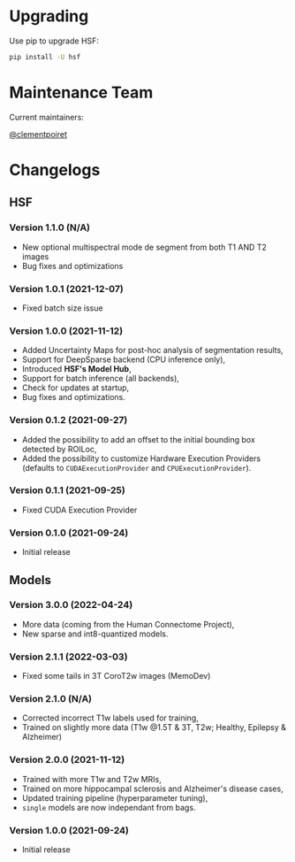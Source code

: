 # Upgrading

Use pip to upgrade HSF:

```sh
pip install -U hsf
```

# Maintenance Team

Current maintainers:

[@clementpoiret](https://github.com/clementpoiret)

# Changelogs

## HSF

### Version 1.1.0 (N/A)

* New optional multispectral mode de segment from both T1 AND T2 images
* Bug fixes and optimizations

### Version 1.0.1 (2021-12-07)

* Fixed batch size issue

### Version 1.0.0 (2021-11-12)

* Added Uncertainty Maps for post-hoc analysis of segmentation results,
* Support for DeepSparse backend (CPU inference only),
* Introduced **HSF's Model Hub**,
* Support for batch inference (all backends),
* Check for updates at startup,
* Bug fixes and optimizations.

### Version 0.1.2 (2021-09-27)

* Added the possibility to add an offset to the initial bounding box detected by ROILoc,
* Added the possibility to customize Hardware Execution Providers (defaults to `CUDAExecutionProvider` and `CPUExecutionProvider`).

### Version 0.1.1 (2021-09-25)

* Fixed CUDA Execution Provider

### Version 0.1.0 (2021-09-24)

* Initial release

## Models

### Version 3.0.0 (2022-04-24)

* More data (coming from the Human Connectome Project),
* New sparse and int8-quantized models.

### Version 2.1.1 (2022-03-03)

* Fixed some tails in 3T CoroT2w images (MemoDev)

### Version 2.1.0 (N/A)

* Corrected incorrect T1w labels used for training,
* Trained on slightly more data (T1w @1.5T & 3T, T2w; Healthy, Epilepsy & Alzheimer)

### Version 2.0.0 (2021-11-12)

* Trained with more T1w and T2w MRIs,
* Trained on more hippocampal sclerosis and Alzheimer's disease cases,
* Updated training pipeline (hyperparameter tuning),
* `single` models are now independant from bags.

### Version 1.0.0 (2021-09-24)

* Initial release
